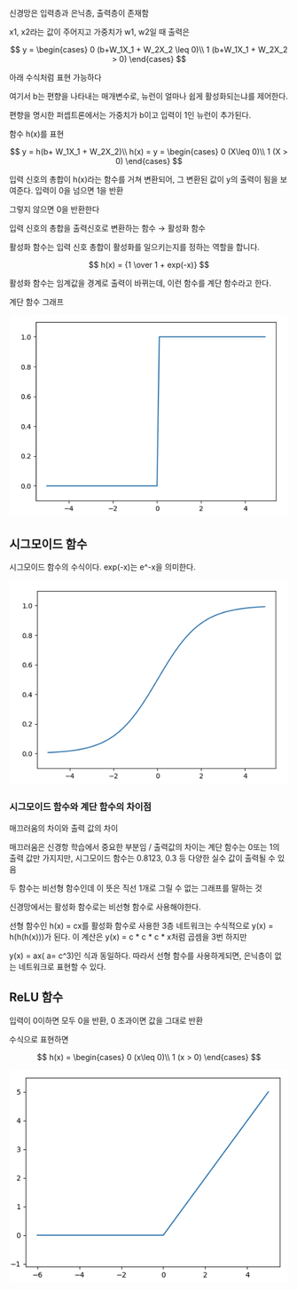 신경망은 입력층과 은닉층, 출력층이 존재함

x1, x2라는 값이 주어지고 가중치가 w1, w2일 때 출력은

$$
y = \begin{cases} 
  0 (b+W_1X_1 + W_2X_2 \leq 0)\\
  1 (b+W_1X_1 + W_2X_2 > 0)
\end{cases}
$$

아래 수식처럼 표현 가능하다

여기서 b는 편향을 나타내는 매개변수로, 뉴런이 얼마나 쉽게 활성화되는냐를 제어한다.

편향을 명시한 퍼셉트론에서는 가중치가 b이고 입력이 1인 뉴런이 추가된다.

함수 h(x)를 표현

$$
y = h(b+ W_1X_1 + W_2X_2)\\
h(x) = y = \begin{cases} 
  0 (X\leq 0)\\
  1 (X > 0)
\end{cases}
$$

입력 신호의 총합이 h(x)라는 함수를 거쳐 변환되어, 그 변환된 값이 y의 출력이 됨을 보여준다. 입력이 0을 넘으면 1을 반환

그렇지 않으면 0을 반환한다

입력 신호의 총합을 출력신호로 변환하는 함수 → 활성화 함수

활성화 함수는 입력 신호 총합이 활성화를 일으키는지를 정하는 역할을 합니다.

$$
h(x) = {1 \over 1 + exp(-x)}
$$

활성화 함수는 임계값을 경계로 출력이 바뀌는데, 이런 함수를 계단 함수라고 한다.

계단 함수 그래프

![Untitled](./stepfunction.png)

## 시그모이드 함수

시그모이드 함수의 수식이다. exp(-x)는 e^-x을 의미한다.

![Untitled](./sigmpidfunction.png)

### 시그모이드 함수와 계단 함수의 차이점

매끄러움의 차이와 출력 값의 차이

매끄러움은 신경항 학습에서 중요한 부분임 / 출력값의 차이는 계단 함수는 0또는 1의 출력 값만 가지지만, 시그모이드 함수는 0.8123, 0.3 등 다양한 실수 값이 출력될 수 있음

두 함수는 비선형 함수인데 이 뜻은 직선 1개로 그릴 수 없는 그래프를 말하는 것

신경망에서는 활성화 함수로는 비선형 함수로 사용해야한다. 

선형 함수인 h(x) = cx를 활성화 함수로 사용한 3층 네트워크는 수식적으로 y(x) = h(h(h(x)))가 된다. 이 계산은 y(x) = c * c * c * x처럼 곱셈을 3번 하지만

y(x) = ax( a= c^3)인 식과 동일하다. 따라서 선형 함수를 사용하게되면, 은닉층이 없는 네트워크로 표현할 수 있다. 

## ReLU 함수

입력이 0이하면 모두 0을 반환, 0 초과이면 값을 그대로 반환

수식으로 표현하면

$$
h(x) = \begin{cases} 
  0 (x\leq 0)\\
  1 (x > 0)
\end{cases}
$$

![Untitled](./ReLUGraph.png)